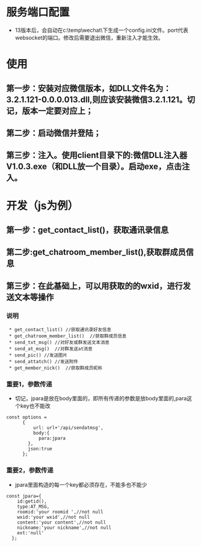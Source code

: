 # 服务端口配置
* 13版本后，会自动在c:\temp\wechat\下生成一个config.ini文件。port代表websocket的端口。修改后需要退出微信，重新注入才能生效。
# 使用
## 第一步：安装对应微信版本，如DLL文件名为：3.2.1.121-0.0.0.013.dll,则应该安装微信3.2.1.121。切记，版本一定要对应上；
## 第二步：启动微信并登陆；
## 第三步：注入。使用client目录下的:微信DLL注入器V1.0.3.exe（和DLL放一个目录）。启动exe，点击注入。
# 开发（js为例）
## 第一步：get_contact_list()，获取通讯录信息
## 第二步:get_chatroom_member_list(),获取群成员信息
## 第三步：在此基础上，可以用获取的的wxid，进行发送文本等操作
### 说明
```
 * get_contact_list() //获取通讯录好友信息
 * get_chatroom_member_list()  //获取群成员信息
 * send_txt_msg() //对好友或群发送文本消息
 * send_at_msg()  //对群发送at消息
 * send_pic() //发送图片
 * send_attatch() //发送附件
 * get_member_nick()  //获取群成员昵称
```
###
### 重要1，参数传递
* 切记，jpara是放在body里面的，即所有传递的参数是放body里面的,para这个key也不能改
```
const options =
      {
          url: url+'/api/sendatmsg',
          body:{
            para:jpara
        },
        json:true
      };
```
### 重要2，参数传递
* jpara里面构造的每一个key都必须存在，不能多也不能少
```
const jpara={
    id:getid(),
    type:AT_MSG,
    roomid:'your roomid ',//not null
    wxid:'your wxid',//not null
    content:'your content',//not null
    nickname:'your nickname',//not null
    ext:'null'
  };  
```
